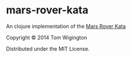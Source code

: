 # mars-rover-kata

An clojure implementation of the [Mars Rover Kata](http://craftsmanship.sv.cmu.edu/katas/mars-rover-kata)

Copyright © 2014 Tom Wigington

Distributed under the MIT License.

